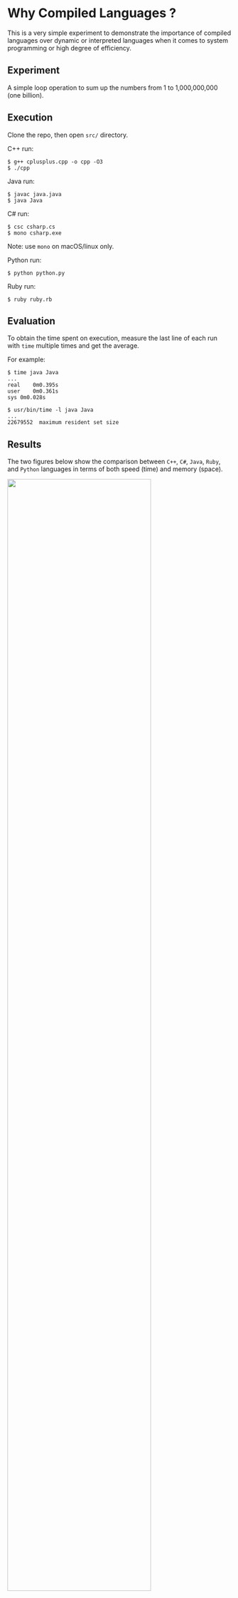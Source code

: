 # Why Compiled Languages ?

This is a very simple experiment to demonstrate the importance of compiled languages over dynamic or interpreted languages when it comes to system programming or high degree of efficiency.

## Experiment

A simple loop operation to sum up the numbers from 1 to 1,000,000,000 (one billion).

## Execution

Clone the repo, then open `src/` directory.

C++ run:
```shell
$ g++ cplusplus.cpp -o cpp -O3
$ ./cpp
```

Java run:
```shell
$ javac java.java
$ java Java
```

C# run:
```shell
$ csc csharp.cs
$ mono csharp.exe
```
Note: use `mono` on macOS/linux only.

Python run:
```shell
$ python python.py
```

Ruby run:
```shell
$ ruby ruby.rb
```

## Evaluation

To obtain the time spent on execution, measure the last line of each run with `time` multiple times and get the average.

For example:

```shell
$ time java Java
...
real	0m0.395s
user	0m0.361s
sys	0m0.028s

$ usr/bin/time -l java Java
...
22679552  maximum resident set size
```

## Results

The two figures below show the comparison between `C++`, `C#`, `Java`, `Ruby`, and `Python` languages in terms of both speed (time) and memory (space).

<image src="https://github.com/abarrak/why-compiled-languages/blob/main/output/time.png?raw=true" width="80%" />

<image src="https://github.com/abarrak/why-compiled-languages/blob/main/output/space.png?raw=true" width="80%" />

Clearly, the way of optimization of this pure calculation logic in compiled versions as we see in static compiled languages outperformed the interperted languages drastically in terms of speed. Additionally, `Java` and `C#` results show the outstanding optimization made to the compiler and runtime `JVM`/`CLR` to perform nearly identical to the low level languages, for such essential looping computing.

## Contribution

All PRs are welcome for other languages or improvements [on Github](https://github.com/abarrak/why-compiled-languages).

## License

MIT.

## Author

Abdullah Barrak (@abarrak).

